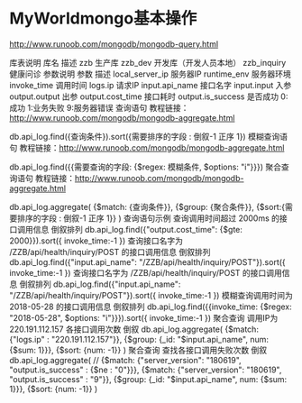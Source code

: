# MyWorldmongo基本操作
http://www.runoob.com/mongodb/mongodb-query.html

库表说明
库名	描述
zzb	生产库
zzb_dev	开发库（开发人员本地）
zzb_inquiry	健康问诊
参数说明
参数	描述
local_server_ip	服务器IP
runtime_env	服务器环境
invoke_time	调用时间
logs.ip	请求IP
input.api_name	接口名字
input.input	入参
output.output	出参
output.cost_time	接口耗时
output.is_success	是否成功 0:成功 1:业务失败 9:服务器错误
查询语句
教程链接：http://www.runoob.com/mongodb/mongodb-aggregate.html

db.api_log.find({查询条件}).sort({需要排序的字段 : 倒叙-1 正序 1})
模糊查询语句
教程链接：http://www.runoob.com/mongodb/mongodb-aggregate.html

db.api_log.find({{需要查询的字段: {$regex: 模糊条件, $options: "i"}}})
聚合查询语句
教程链接：http://www.runoob.com/mongodb/mongodb-aggregate.html

db.api_log.aggregate(
    {$match: {查询条件}},
    {$group: {聚合条件}},
    {$sort:{需要排序的字段 : 倒叙-1 正序 1}}
)
查询语句示例
查询调用时间超过 2000ms 的接口调用信息 倒叙排列
db.api_log.find({"output.cost_time": {$gte: 2000}}).sort({ invoke_time:-1 })
查询接口名字为 /ZZB/api/health/inquiry/POST 的接口调用信息 倒叙排列
db.api_log.find({"input.api_name": "/ZZB/api/health/inquiry/POST"}).sort({ invoke_time:-1 })
查询接口名字为 /ZZB/api/health/inquiry/POST 的接口调用信息 倒叙排列
db.api_log.find({"input.api_name": "/ZZB/api/health/inquiry/POST"}).sort({ invoke_time:-1 })
模糊查询调用时间为 2018-05-28 的接口调用信息 倒叙排列
db.api_log.find({{invoke_time: {$regex: "2018-05-28", $options: "i"}}}).sort({ invoke_time:-1 })
聚合查询 调用IP为 220.191.112.157 各接口调用次数 倒叙
db.api_log.aggregate(
    {$match: {"logs.ip" : "220.191.112.157"}},
    {$group: {_id: "$input.api_name", num: {$sum: 1}}},
    {$sort: {num: -1}}
)
聚合查询 查找各接口调用失败次数 倒叙
db.api_log.aggregate(
    // {$match: {"server_version": "180619", "output.is_success" : {$ne : "0"}}},
    {$match: {"server_version": "180619", "output.is_success" : "9"}},
    {$group: {_id: "$input.api_name", num: {$sum: 1}}},
    {$sort: {num: -1}}
)
